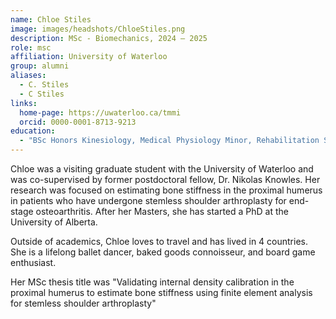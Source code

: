 ```yaml
---
name: Chloe Stiles
image: images/headshots/ChloeStiles.png
description: MSc - Biomechanics, 2024 – 2025
role: msc
affiliation: University of Waterloo
group: alumni
aliases:
  - C. Stiles
  - C Stiles
links:
  home-page: https://uwaterloo.ca/tmmi
  orcid: 0000-0001-8713-9213
education: 
  - "BSc Honors Kinesiology, Medical Physiology Minor, Rehabilitation Sciences Specialization - University of Waterloo, 2023"
---
```


Chloe was a visiting graduate student with the University of Waterloo and was co-supervised by former 
postdoctoral fellow, Dr. Nikolas Knowles. Her research was focused on estimating bone 
stiffness in the proximal humerus in patients who have undergone stemless shoulder arthroplasty 
for end-stage osteoarthritis. After her Masters, she has started a PhD at the University of Alberta.

Outside of academics, Chloe loves to travel and has lived in 4 countries. She is a lifelong 
ballet dancer, baked goods connoisseur, and board game enthusiast.

Her MSc thesis title was "Validating internal density calibration in the proximal humerus to estimate bone stiffness using finite element analysis for stemless shoulder arthroplasty"
